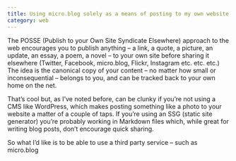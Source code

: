 ```yaml
---
title: Using micro.blog solely as a means of posting to my own website
category: web
---
```


The POSSE (Publish to your Own Site Syndicate Elsewhere) approach to the web encourages you to publish anything – a link, a quote, a picture, an update, an essay, a poem, a novel – to your own site before sharing it elsewhere (Twitter, Facebook, micro.blog, Flickr, Instagram etc. etc. etc.) The idea is the canonical copy of your content – no matter how small or inconsequential – belongs to you, and can be tracked back to your own home on the net.

That’s cool but, as I’ve noted before, can be clunky if you’re not using a CMS like WordPress, which makes posting something like a photo to your website a matter of a couple of taps. If you’re using an SSG (static site generator) you’re probably working in Markdown files which, while great for writing blog posts, don’t encourage quick sharing.

So what I’d like is to be able to use a third party service – such as micro.blog